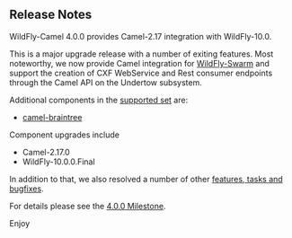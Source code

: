 Release Notes
-------------------

WildFly-Camel 4.0.0 provides Camel-2.17 integration with WildFly-10.0.

This is a major upgrade release with a number of exiting features. Most noteworthy, we now provide Camel integration for [WildFly-Swarm](http://wildfly-swarm.io) and support the creation of CXF WebService and Rest consumer endpoints through the Camel API on the Undertow subsystem. 

Additional components in the [supported set](http://wildflyext.gitbooks.io/wildfly-camel/content/components/index.html) are:

* [camel-braintree](http://wildflyext.gitbooks.io/wildfly-camel/content/components/camel-braintree.html)

Component upgrades include

* Camel-2.17.0
* WildFly-10.0.0.Final

In addition to that, we also resolved a number of other [features, tasks and bugfixes](https://github.com/wildfly-extras/wildfly-camel/blob/master/docs/Changelog.md).

For details please see the [4.0.0 Milestone](https://github.com/wildfly-extras/wildfly-camel/issues?q=milestone%3A4.0.0).

Enjoy
